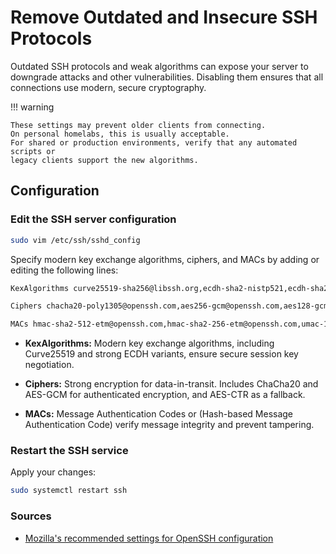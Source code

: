 # Remove Outdated and Insecure SSH Protocols

Outdated SSH protocols and weak algorithms can expose your server to
downgrade attacks and other vulnerabilities. Disabling them ensures that all
connections use modern, secure cryptography.

!!! warning

    These settings may prevent older clients from connecting.
    On personal homelabs, this is usually acceptable.
    For shared or production environments, verify that any automated scripts or
    legacy clients support the new algorithms.

## Configuration

### Edit the SSH server configuration

```bash
sudo vim /etc/ssh/sshd_config
```

Specify modern key exchange algorithms, ciphers, and MACs by adding or editing
the following lines:

```bash
KexAlgorithms curve25519-sha256@libssh.org,ecdh-sha2-nistp521,ecdh-sha2-nistp384,ecdh-sha2-nistp256,diffie-hellman-group-exchange-sha256

Ciphers chacha20-poly1305@openssh.com,aes256-gcm@openssh.com,aes128-gcm@openssh.com,aes256-ctr,aes192-ctr,aes128-ctr

MACs hmac-sha2-512-etm@openssh.com,hmac-sha2-256-etm@openssh.com,umac-128-etm@openssh.com,hmac-sha2-512,hmac-sha2-256,umac-128@openssh.com
```

- **KexAlgorithms:** Modern key exchange algorithms, including Curve25519 and
  strong ECDH variants, ensure secure session key negotiation.

- **Ciphers:** Strong encryption for data-in-transit. Includes ChaCha20 and
  AES-GCM for authenticated encryption, and AES-CTR as a fallback.

- **MACs:** Message Authentication Codes or
  (Hash-based Message Authentication Code) verify message integrity and prevent
  tampering.

### Restart the SSH service

Apply your changes:

```bash
sudo systemctl restart ssh
```

### Sources

- [Mozilla's recommended settings for
  OpenSSH configuration][mozilla-openssh-settings]

[mozilla-openssh-settings]: https://infosec.mozilla.org/guidelines/openssh
